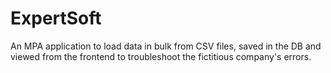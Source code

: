 # ExpertSoft
 An MPA application to load data in bulk from CSV files, saved in the DB and viewed from the frontend to troubleshoot the fictitious company's errors.
